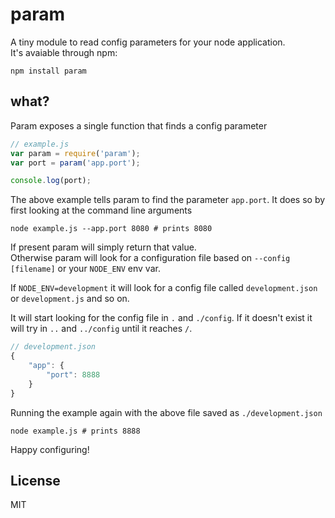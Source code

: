 # param

A tiny module to read config parameters for your node application.  
It's avaiable through npm:

	npm install param

## what?

Param exposes a single function that finds a config parameter

``` js
// example.js
var param = require('param');
var port = param('app.port');

console.log(port);
```

The above example tells param to find the parameter `app.port`.
It does so by first looking at the command line arguments

	node example.js --app.port 8080 # prints 8080

If present param will simply return that value.  
Otherwise param will look for a configuration file based on `--config [filename]` or your `NODE_ENV` env var.

If `NODE_ENV=development` it will look for a config file called `development.json` or `development.js` and so on.

It will start looking for the config file in `.` and `./config`. If it doesn't exist it will try in `..` and `../config` until it reaches `/`.

``` js
// development.json
{
	"app": {
		"port": 8888
	}
} 
```

Running the example again with the above file saved as `./development.json`

	node example.js # prints 8888

Happy configuring!

## License

MIT